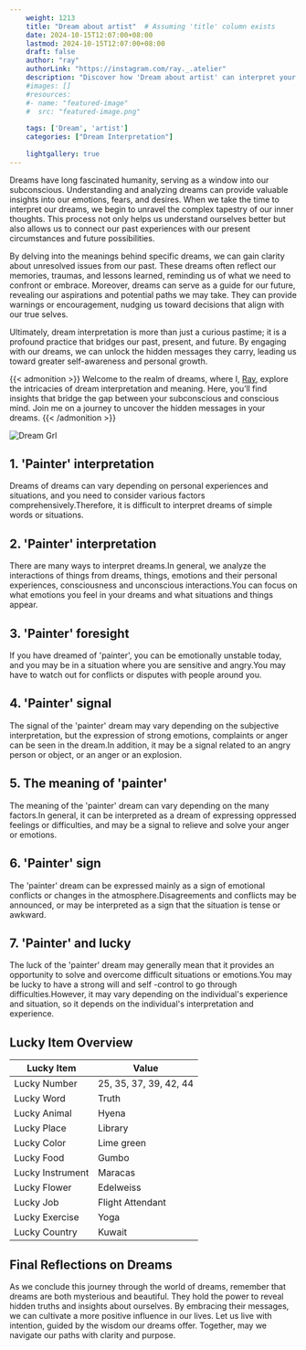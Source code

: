 ```yaml
---
    weight: 1213
    title: "Dream about artist"  # Assuming 'title' column exists
    date: 2024-10-15T12:07:00+08:00
    lastmod: 2024-10-15T12:07:00+08:00
    draft: false
    author: "ray"
    authorLink: "https://instagram.com/ray._.atelier"
    description: "Discover how 'Dream about artist' can interpret your future and uncover its significant meanings in your life."
    #images: []
    #resources:
    #- name: "featured-image"
    #  src: "featured-image.png"
    
    tags: ['Dream', 'artist']
    categories: ["Dream Interpretation"]
    
    lightgallery: true
---
```

    
Dreams have long fascinated humanity, serving as a window into our subconscious. Understanding and analyzing dreams can provide valuable insights into our emotions, fears, and desires. When we take the time to interpret our dreams, we begin to unravel the complex tapestry of our inner thoughts. This process not only helps us understand ourselves better but also allows us to connect our past experiences with our present circumstances and future possibilities.

By delving into the meanings behind specific dreams, we can gain clarity about unresolved issues from our past. These dreams often reflect our memories, traumas, and lessons learned, reminding us of what we need to confront or embrace. Moreover, dreams can serve as a guide for our future, revealing our aspirations and potential paths we may take. They can provide warnings or encouragement, nudging us toward decisions that align with our true selves.

Ultimately, dream interpretation is more than just a curious pastime; it is a profound practice that bridges our past, present, and future. By engaging with our dreams, we can unlock the hidden messages they carry, leading us toward greater self-awareness and personal growth.

{{< admonition >}}
Welcome to the realm of dreams, where I, [Ray](https://instagram.com/ray._.atelier), explore the intricacies of dream interpretation and meaning. Here, you’ll find insights that bridge the gap between your subconscious and conscious mind. Join me on a journey to uncover the hidden messages in your dreams.
{{< /admonition >}}

![Dream Grl](https://cdn.pixabay.com/photo/2017/11/02/03/35/gothic-2910057_1280.jpg "Dream Grl")

## 1. 'Painter' interpretation
Dreams of dreams can vary depending on personal experiences and situations, and you need to consider various factors comprehensively.Therefore, it is difficult to interpret dreams of simple words or situations.

## 2. 'Painter' interpretation
There are many ways to interpret dreams.In general, we analyze the interactions of things from dreams, things, emotions and their personal experiences, consciousness and unconscious interactions.You can focus on what emotions you feel in your dreams and what situations and things appear.

## 3. 'Painter' foresight
If you have dreamed of 'painter', you can be emotionally unstable today, and you may be in a situation where you are sensitive and angry.You may have to watch out for conflicts or disputes with people around you.

## 4. 'Painter' signal
The signal of the 'painter' dream may vary depending on the subjective interpretation, but the expression of strong emotions, complaints or anger can be seen in the dream.In addition, it may be a signal related to an angry person or object, or an anger or an explosion.

## 5. The meaning of 'painter'
The meaning of the 'painter' dream can vary depending on the many factors.In general, it can be interpreted as a dream of expressing oppressed feelings or difficulties, and may be a signal to relieve and solve your anger or emotions.

## 6. 'Painter' sign
The 'painter' dream can be expressed mainly as a sign of emotional conflicts or changes in the atmosphere.Disagreements and conflicts may be announced, or may be interpreted as a sign that the situation is tense or awkward.

## 7. 'Painter' and lucky
The luck of the 'painter' dream may generally mean that it provides an opportunity to solve and overcome difficult situations or emotions.You may be lucky to have a strong will and self -control to go through difficulties.However, it may vary depending on the individual's experience and situation, so it depends on the individual's interpretation and experience.

## Lucky Item Overview
| Lucky Item          | Value              |
|---------------|--------------------|
| Lucky Number        | 25, 35, 37, 39, 42, 44  |
| Lucky Word          | Truth |
| Lucky Animal        | Hyena |
| Lucky Place         | Library     |
| Lucky Color         | Lime green     |
| Lucky Food          | Gumbo      |
| Lucky Instrument    | Maracas |
| Lucky Flower        | Edelweiss    |
| Lucky Job           | Flight Attendant       |
| Lucky Exercise      | Yoga  |
| Lucky Country       | Kuwait    |


##  Final Reflections on Dreams

As we conclude this journey through the world of dreams, remember that dreams are both mysterious and beautiful. They hold the power to reveal hidden truths and insights about ourselves. By embracing their messages, we can cultivate a more positive influence in our lives. Let us live with intention, guided by the wisdom our dreams offer. Together, may we navigate our paths with clarity and purpose.
